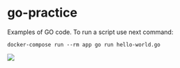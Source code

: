 # go-practice

Examples of GO code. To run a script use next command:

```shell
docker-compose run --rm app go run hello-world.go
```

![](https://golang.org/doc/gopher/doc.png)
